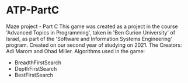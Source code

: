 # ATP-PartC
Maze project - Part C
This game was created as a project in the course 'Advanced Topics in Programming', taken in 'Ben Gurion University' of Israel, as part of the 'Software and Information Systems Engineering' program.
Created on our second year of studying on 2021.
The Creators: Adi Marom and Ohad Miller.
Algorithms used in the game:
  - BreadthFirstSearch
  - DepthFirstSearch
  - BestFirstSearch
